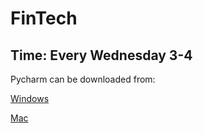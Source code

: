 # FinTech

## Time: Every Wednesday 3-4

Pycharm can be downloaded from: 

[Windows]([https://faculty.csu.edu.cn/qinlibo/zh_CN/index.htm](https://www.jetbrains.com/pycharm/download/?section=windows))

[Mac]([https://joeying1019.github.io/])
